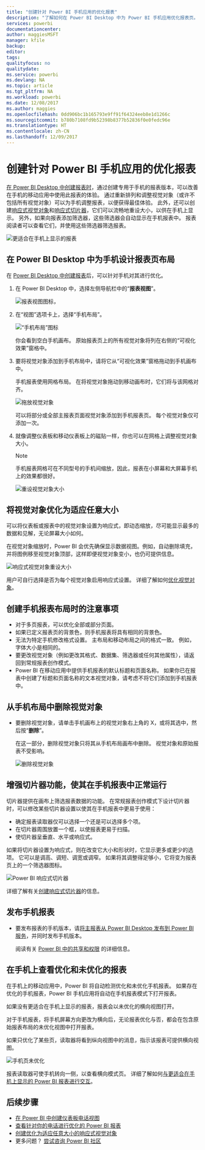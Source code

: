 ```yaml
---
title: "创建针对 Power BI 手机应用的优化报表"
description: "了解如何在 Power BI Desktop 中为 Power BI 手机应用优化报表页。"
services: powerbi
documentationcenter: 
author: maggiesMSFT
manager: kfile
backup: 
editor: 
tags: 
qualityfocus: no
qualitydate: 
ms.service: powerbi
ms.devlang: NA
ms.topic: article
ms.tgt_pltfrm: NA
ms.workload: powerbi
ms.date: 12/08/2017
ms.author: maggies
ms.openlocfilehash: 0dd906bc1b165793e9ff91f64324eeb8e1d1266c
ms.sourcegitcommit: b780b7108fd9b52398b8377b52836f0e0fedc96e
ms.translationtype: HT
ms.contentlocale: zh-CN
ms.lasthandoff: 12/09/2017
---
```

# <a name="create-reports-optimized-for-the-power-bi-phone-apps"></a>创建针对 Power BI 手机应用的优化报表
[在 Power BI Desktop 中创建报表时](desktop-report-view.md)，通过创建专用于手机的报表版本，可以改善在手机的移动应用中使用此报表的体验。 通过重新排列和调整视觉对象（或许不包括所有视觉对象）可以为手机调整报表，以便获得最佳体验。 此外，还可以创建[响应式视觉对象](#optimize-a-visual-for-any-size)和[响应式切片器](#enhance-slicers-to-to-work-well-in-phone-reports)，它们可以流畅地重设大小，以供在手机上显示。 另外，如果向报表添加筛选器，这些筛选器会自动显示在手机报表中。 报表阅读者可以查看它们，并使用这些筛选器筛选报表。

![更适合在手机上显示的报表](media/desktop-create-phone-report/07-power-bi-phone-report-portrait.png)

## <a name="lay-out-a-report-page-for-the-phone-in-power-bi-desktop"></a>在 Power BI Desktop 中为手机设计报表页布局
在 [ Power BI Desktop 中创建报表](desktop-report-view.md)后，可以针对手机对其进行优化。

1. 在 Power BI Desktop 中，选择左侧导航栏中的“**报表视图**”。
   
    ![报表视图图标，](media/desktop-create-phone-report/pbi_reportviewinpbidesigner_changeview.png)
2. 在“视图”选项卡上，选择“手机布局”。  
   
    ![“手机布局”图标](media/desktop-create-phone-report/power-bi-phone-layout-icon.png)
   
    你会看到空白手机画布。 原始报表页上的所有视觉对象将列在右侧的“可视化效果”窗格中。
3. 要将视觉对象添加到手机布局中，请将它从“可视化效果”窗格拖动到手机画布中。
   
    手机报表使用网格布局。 在将视觉对象拖动到移动画布时，它们将与该网格对齐。
   
    ![拖放视觉对象](media/desktop-create-phone-report/02_dragging_and_droping_a_vis.gif)
   
    可以将部分或全部主报表页面视觉对象添加到手机报表页。 每个视觉对象仅可添加一次。
4. 就像调整仪表板和移动仪表板上的磁贴一样，你也可以在网格上调整视觉对象大小。
   
   > [!NOTE]
   > 手机报表网格可在不同型号的手机间缩放，因此，报表在小屏幕和大屏幕手机上的效果都很好。
   > 
   > 
   
   ![重设视觉对象大小](media/desktop-create-phone-report/03_resizing_a_viz_to_grid.gif)

## <a name="optimize-a-visual-for-any-size"></a>将视觉对象优化为适应任意大小
可以将仪表板或报表中的视觉对象设置为响应式，即动态缩放，尽可能显示最多的数据和见解，无论屏幕大小如何。 

在视觉对象缩放时，Power BI 会优先确保显示数据视图。例如，自动删除填充，并将图例移至视觉对象顶部，这样即便视觉对象变小，也仍可提供信息。

![响应式视觉对象重设大小](media/desktop-create-phone-report/power-bi-responsive-visual.gif)

用户可自行选择是否为每个视觉对象启用响应式设置。 详细了解如何[优化视觉对象](desktop-create-responsive-visuals.md)。

## <a name="considerations-when-creating-phone-report-layouts"></a>创建手机报表布局时的注意事项
* 对于多页报表，可以优化全部或部分页面。 
* 如果已定义报表页的背景色，则手机报表将具有相同的背景色。
* 无法为特定手机修改格式设置。 主布局和移动布局之间的格式一致。 例如，字体大小是相同的。
* 要更改视觉对象（例如更改其格式、数据集、筛选器或任何其他属性），请返回到常规报表创作模式。
* Power BI 在移动应用中提供手机报表的默认标题和页面名称。 如果你已在报表中创建了标题和页面名称的文本视觉对象，请考虑不将它们添加到手机报表中。     

## <a name="remove-a-visual-from-the-phone-layout"></a>从手机布局中删除视觉对象
* 要删除视觉对象，请单击手机画布上的视觉对象右上角的 X，或将其选中，然后按“**删除**”。
  
   在这一部分，删除视觉对象只将其从手机布局画布中删除。 视觉对象和原始报表不受影响。
  
   ![删除视觉对象](media/desktop-create-phone-report/05_removing_a_vis.gif)

## <a name="enhance-slicers-to-to-work-well-in-phone-reports"></a>增强切片器功能，使其在手机报表中正常运行
切片器提供在画布上筛选报表数据的功能。 在常规报表创作模式下设计切片器时，可以修改某些切片器设置以使其在手机报表中更易于使用：

* 确定报表读取器仅可以选择一个还是可以选择多个项。
* 在切片器周围放置一个框，以使报表更易于扫描。
* 使切片器呈垂直、水平或响应式。 

如果将切片器设置为响应式，则在改变它大小和形状时，它显示更多或更少的选项。 它可以是调高、调短、调宽或调窄。 如果将其调整得足够小，它将变为报表页上的一个筛选器图标。 

![Power BI 响应式切片器](media/desktop-create-phone-report/power-bi-slicer-2-rows.png)

详细了解有关[创建响应式切片器](power-bi-slicer-filter-responsive.md)的信息。

## <a name="publish-a-phone-report"></a>发布手机报表
* 要发布报表的手机版本，请[将主报表从 Power BI Desktop 发布到 Power BI 服务](desktop-upload-desktop-files.md)，并同时发布手机版本。
  
    阅读有关 [Power BI 中的共享和权限](service-how-to-collaborate-distribute-dashboards-reports.md) 的详细信息。

## <a name="view-optimized-and-unoptimized-reports-on-a-phone"></a>在手机上查看优化和未优化的报表
在手机上的移动应用中，Power BI 将自动检测优化和未优化手机报表。 如果存在优化的手机报表，Power BI 手机应用将自动在手机报表模式下打开报表。

如果没有更适合在手机上显示的报表，报表会以未优化的横向视图打开。  

对于手机报表，将手机屏幕方向更改为横向后，无论报表优化与否，都会在包含原始报表布局的未优化视图中打开报表。

如果只优化了某些页，读取器将看到纵向视图中的消息，指示该报表可提供横向视图。

![手机页未优化](media/desktop-create-phone-report/06-power-bi-phone-report-page-not-optimized.png)

报表读取器可使手机转向一侧，以查看横向模式页。 详细了解如何[与更适合在手机上显示的 Power BI 报表进行交互](mobile-apps-view-phone-report.md)。

## <a name="next-steps"></a>后续步骤
* [在 Power BI 中创建仪表板电话视图](service-create-dashboard-mobile-phone-view.md)
* [查看针对你的电话进行优化的 Power BI 报表](mobile-apps-view-phone-report.md)
* [创建优化为适应任意大小的响应式视觉对象](desktop-create-responsive-visuals.md)
* 更多问题？ [尝试咨询 Power BI 社区](http://community.powerbi.com/)

